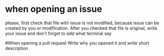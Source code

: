 # when opening an issue
please, first check that file with issue is not modified, because issue can be created by you or modification.
After you checked that file is original, write your issue and don't forget to add what terminal say

#When opening a pull request
Write why you opened it and write short description
